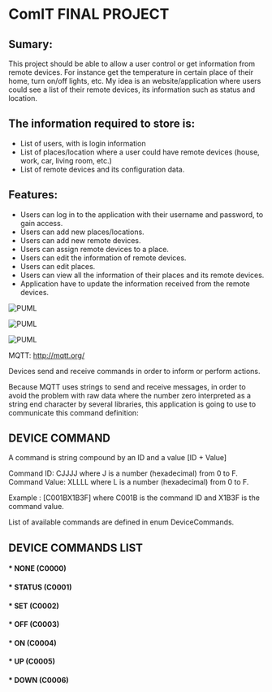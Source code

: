 # ComIT FINAL PROJECT

## Sumary:
This project should be able to allow a user control or get information from remote devices. For instance get the temperature in certain place of their home, turn on/off lights, etc.
My idea is an website/application where users could see a list of their remote devices, its information such as status and location.

## The information required to store is:
- List of users, with is login information
- List of places/location where a user could have remote devices (house, work, car, living room, etc.)
- List of remote devices and its configuration data.

## Features:
- Users can log in to the application with their username and password, to gain access.
- Users can add new places/locations.
- Users can add new remote devices.
- Users can assign remote devices to a place.
- Users can edit the information of remote devices.
- Users can edit places.
- Users can view all the information of their places and its remote devices.
- Application have to update the information received from the remote devices.

![PUML](http://www.plantuml.com/plantuml/proxy?src=https://raw.githubusercontent.com/hectorgastaminza/comit/master/FinalProject/Diagrams/DUsesCases.puml)

![PUML](http://www.plantuml.com/plantuml/proxy?src=https://raw.githubusercontent.com/hectorgastaminza/comit/master/FinalProject/Diagrams/DEntities.puml)

![PUML](http://www.plantuml.com/plantuml/proxy?src=https://raw.githubusercontent.com/hectorgastaminza/comit/master/FinalProject/Diagrams/DGeneralDescription.puml)

MQTT: http://mqtt.org/

Devices send and receive commands in order to inform or perform actions.

Because MQTT uses strings to send and receive messages, in order to avoid the problem with raw data where the number zero interpreted as a string end character by several libraries, this application is going to use to communicate this command definition:

## DEVICE COMMAND
A command is string compound by an ID and a value [ID + Value]

Command ID: 	CJJJJ 		where J is a number (hexadecimal) from 0 to F.
Command Value:	XLLLL		where L is a number (hexadecimal) from 0 to F.

Example : [C001BX1B3F] where C001B is the command ID and X1B3F is the command value.

List of available commands are defined in enum DeviceCommands.

## DEVICE COMMANDS LIST 
#### * NONE (C0000)
#### * STATUS (C0001)
#### * SET (C0002)
#### * OFF (C0003)
#### * ON (C0004)
#### * UP (C0005)
#### * DOWN (C0006)
